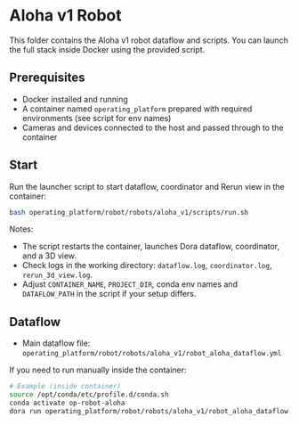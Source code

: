 # Aloha v1 Robot

This folder contains the Aloha v1 robot dataflow and scripts. You can launch the full stack inside Docker using the provided script.

## Prerequisites

- Docker installed and running
- A container named `operating_platform` prepared with required environments (see script for env names)
- Cameras and devices connected to the host and passed through to the container

## Start

Run the launcher script to start dataflow, coordinator and Rerun view in the container:

```sh
bash operating_platform/robot/robots/aloha_v1/scripts/run.sh
```

Notes:
- The script restarts the container, launches Dora dataflow, coordinator, and a 3D view.
- Check logs in the working directory: `dataflow.log`, `coordinator.log`, `rerun_3d_view.log`.
- Adjust `CONTAINER_NAME`, `PROJECT_DIR`, conda env names and `DATAFLOW_PATH` in the script if your setup differs.

## Dataflow

- Main dataflow file: `operating_platform/robot/robots/aloha_v1/robot_aloha_dataflow.yml`

If you need to run manually inside the container:

```sh
# Example (inside container)
source /opt/conda/etc/profile.d/conda.sh
conda activate op-robot-aloha
dora run operating_platform/robot/robots/aloha_v1/robot_aloha_dataflow.yml
```
